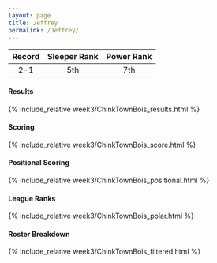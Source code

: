 ```yaml
---
layout: page
title: Jeffrey
permalink: /Jeffrey/
---
```


Record | Sleeper Rank | Power Rank               
:--: | :--: | :--:
2-1 | 5th | 7th   

#### Results
{% include_relative week3/ChinkTownBois_results.html %}

#### Scoring
{% include_relative week3/ChinkTownBois_score.html %}

#### Positional Scoring
{% include_relative week3/ChinkTownBois_positional.html %}

#### League Ranks
{% include_relative week3/ChinkTownBois_polar.html %}

#### Roster Breakdown
{% include_relative week3/ChinkTownBois_filtered.html %}
